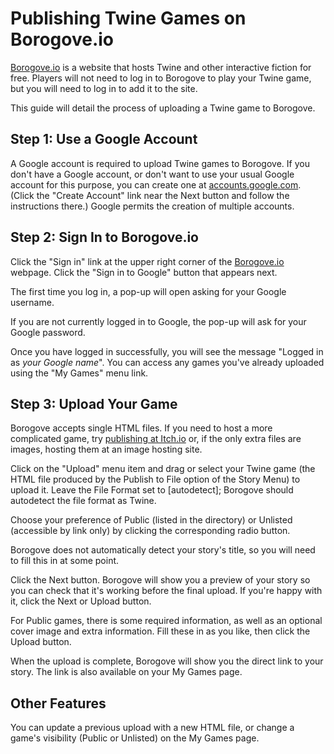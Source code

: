 # Publishing Twine Games on Borogove.io

[Borogove.io](https://borogove.io/) is a website that hosts Twine and other interactive fiction for free.  Players will not need to log in to Borogove to play your Twine game, but you will need to log in to add it to the site.

This guide will detail the process of uploading a Twine game to Borogove.

## Step 1: Use a Google Account

A Google account is required to upload Twine games to Borogove.  If you don't have a Google account, or don't want to use your usual Google account for this purpose, you can create one at [accounts.google.com](https://accounts.google.com/).  (Click the "Create Account" link near the Next button and follow the instructions there.)   Google permits the creation of multiple accounts.

## Step 2: Sign In to Borogove.io

Click the "Sign in" link at the upper right corner of the [Borogove.io](https://borogove.io/) webpage.  Click the "Sign in to Google" button that appears next.

The first time you log in, a pop-up will open asking for your Google username.

If you are not currently logged in to Google, the pop-up will ask for your Google password.

Once you have logged in successfully, you will see the message "Logged in as *your Google name*".  You can access any games you've already uploaded using the "My Games" menu link.

## Step 3: Upload Your Game

Borogove accepts single HTML files.  If you need to host a more complicated game, try [publishing at Itch.io](./publishing_on_itchio.md) or, if the only extra files are images, hosting them at an image hosting site.

Click on the "Upload" menu item and drag or select your Twine game (the HTML file produced by the Publish to File option of the Story Menu) to upload it.  Leave the File Format set to [autodetect]; Borogove should autodetect the file format as Twine.

Choose your preference of Public (listed in the directory) or Unlisted (accessible by link only) by clicking the corresponding radio button.

Borogove does not automatically detect your story's title, so you will need to fill this in at some point.

Click the Next button.  Borogove will show you a preview of your story so you can check that it's working before the final upload.  If you're happy with it, click the Next or Upload button.

For Public games, there is some required information, as well as an optional cover image and extra information. Fill these in as you like, then click the Upload button.

When the upload is complete, Borogove will show you the direct link to your story.  The link is also available on your My Games page.

## Other Features

You can update a previous upload with a new HTML file, or change a game's visibility (Public or Unlisted) on the My Games page.

